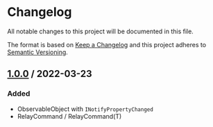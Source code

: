 # Changelog
All notable changes to this project will be documented in this file.

The format is based on [Keep a Changelog](http://keepachangelog.com/en/1.0.0/)
and this project adheres to [Semantic Versioning](http://semver.org/spec/v2.0.0.html).

## [1.0.0] / 2022-03-23
### Added
- ObservableObject with `INotifyPropertyChanged`
- RelayCommand / RelayCommand(T)

[vNext]: ../../compare/1.0.0...HEAD
[1.0.0]: ../../compare/1.0.0